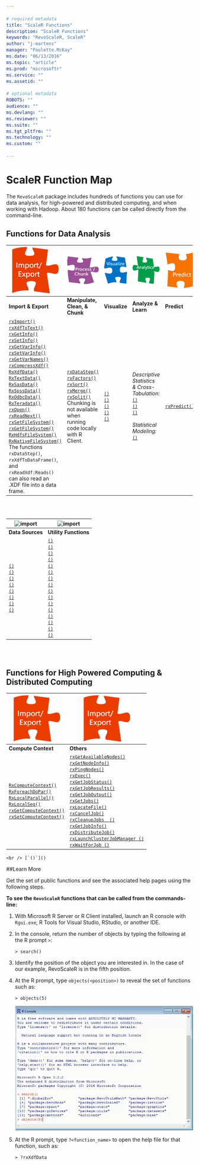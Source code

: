 ```yaml
---

# required metadata
title: "ScaleR Functions"
description: "ScaleR Functions"
keywords: "RevoScaleR, ScaleR"
author: "j-martens"
manager: "Paulette.McKay"
ms.date: "06/13/2016"
ms.topic: "article"
ms.prod: "microsoftr"
ms.service: ""
ms.assetid: ""

# optional metadata
ROBOTS: ""
audience: ""
ms.devlang: ""
ms.reviewer: ""
ms.suite: ""
ms.tgt_pltfrm: ""
ms.technology: ""
ms.custom: ""

---
```


# ScaleR Function Map

The `RevoScaleR` package includes hundreds of functions you can use for data analysis, for high-powered and distributed computing, and when working with Hadoop. About 180 functions can be called directly from the command-line.


## Functions for Data Analysis

|![import](../media/scaler-puzzle1.png)|![import](../media/scaler-puzzle2.png)|![import](../media/scaler-puzzle3.png)|![import](../media/scaler-puzzle4.png)|![import](../media/scaler-puzzle5.png)|  
|-|-|-|-|-|
|**Import & Export**|**Manipulate, <br /> Clean, & Chunk**|**Visualize**|**Analyze & Learn**|**Predict**|
|<!--COL-1-->[`rxImport()`](rxClose.md) <br /> [`rxXdfToText()`]() <br /> [`rxGetInfo()`]() <br /> [`rxSetInfo()`]() <br /> [`rxGetVarInfo()`]() <br /> [`rxSetVarInfo()`]() <br /> [`rxGetVarNames()`]() <br /> [`rxCompressXdf()`]() <br /> [`RxXdfData()`]()<br />[`RxTextData()`]() <br /> [`RxSasData()`]() <br /> [`RxSpssData()`]() <br /> [`RxOdbcData()`]() <br />[`RxTeradata()`]() <br />[`rxOpen()`]() <br />[`rxReadNext()`]() <br /> [`rxSetFileSystem()`]() <br /> [`rxGetFileSystem()`]() <br />[`RxHdfsFileSystem()`]() <br /> [`RxNativeFileSystem()`]() <br /> The functions `rxDataStep()`, `rxXdfToDataFrame()`, and `rxReadXdf:Reads()` can also read an .XDF file into a data  frame.|<!--COL-2--> [`rxDataStep()`]() <br /> [`rxFactors()`]() <br /> [`rxSort()`]() <br /> [`rxMerge()`]() <br /> [`rxSplit()`]() <br /> Chunking is not available when running code locally with R Client.|<!--COL-3--> [`()`]() <br /> [`()`]() <br /> [`()`]() <br /> [`()`]() <br /> [`()`]() |<!--COL-4-->_Descriptive Statistics <br/>& Cross-Tabulation:_ <br /> [`()`]() <br />[`()`]() <br /> [`()`]() <br /> <br /> _Statistical Modeling:_ <br /> [`()`]()|<!--COL-5--> [`rxPredict()`]() |



<br>
<br>

|![import](../media/scaler-data.png)  |![import](../media/scaler-utility.png)|  
|----------------------------------------|--------------------------------------|
|**Data Sources**                        |**Utility Functions**                 |
|<!--COL-1-->[`()`]()<br /> [`()`]() <br /> [`()`]() <br /> [`()`]() <br /> [`()`]() <br /> [`()`]() <br /> [`()`]() <br /> [`()`]() |<!--COL-2-->[`()`]()<br /> [`()`]() <br /> [`()`]() <br /> [`()`]() <br /> [`()`]() <br /> [`()`]() <br /> [`()`]() <br /> [`()`]() <br /> [`()`]() <br /> [`()`]() <br /> [`()`]() <br /> [`()`]() <br /> [`()`]() <br /> [`()`]() <br /> [`()`]() <br /> [`()`]()| 


<br>
<br>


## Functions for High Powered Computing & Distributed Computing

|![import](../media/scaler-puzzle1.png)|![import](../media/scaler-puzzle1.png)|  
|--------------------------------------|--------------------------------------|
|**Compute Context**                   |**Others**                            |
|<!--COL-1-->[`RxComputeContext()`]() <br /> [`RxForeachDoPar()`]() <br /> [`RxLocalParallel()`]() <br /> [`RxLocalSeq()`]() <br /> [`rxGetComputeContext()`](rxGetComputeContext.md) <br /> [`rxSetComputeContext()`](rxSetComputeContext.md)|<!--COL-2--> [`rxGetAvailableNodes()`]() <br /> [`rxGetNodeInfo()`]() <br /> [`rxPingNodes()`]() <br /> [`rxExec()`]() <br /> [`rxGetJobStatus()`]() <br /> [`rxGetJobResults()`]() <br /> [`rxGetJobOutput()`]() <br /> [`rxGetJobs()`]() <br /> [`rxLocateFile()`]() <br /> [`rxCancelJob()`]() <br /> [`rxCleanupJobs  ()`]() <br /> [`rxGetJobInfo()`]() <br /> [`rxDistributeJob()`]() <br /> [`rxLaunchClusterJobManager ()`]() <br /> [`rxWaitForJob ()`]()| 

               
           
              
           

    <br /> [`()`]()


##Learn More

Get the set of public functions and see the associated help pages using the following steps.

**To see the `RevoScaleR` functions that can be called from the commands-line:**

1. With Microsoft R Server or R Client installed, launch an R console with `Rgui.exe`, R Tools for Visual Studio, RStudio, or another IDE. 

1. In the console, return the number of objects by typing the following at the R prompt `>`:
   ```
   > search()
   ```

1. Identify the position of the object you are interested in. In the case of our example, RevoScaleR is in the fifth position.

1. At the R prompt, type `objects(<position>)` to reveal the set of functions such as:
   ```
   > objects(5)
   ```

   ![objects](../media/scaler-rconsole-obj.png)

1. At the R prompt, type `?<function_name>` to open the help file for that function, such as:
   ```
   > ?rxXdfData
   ```
